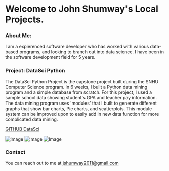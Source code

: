 # Welcome to John Shumway's Local Projects.
### About Me:

I am a expierenced software developer who has worked with various data-based programs, and looking to branch out into data science. I have been in the software development field for 5 years.



### Project: DataSci Python
The DataSci Python Project is the capstone project built during the SNHU Computer Science program. In 6 weeks, I built a Python data mining program and a simple database from scratch. For this project, I used a sample school data showing student's GPA and teacher pay information. The data mining program uses 'modules' that I built to generate different graphs that show bar charts, Pie charts, and scatterplots. This module system can be improved upon to easily add in new data function for more complicated data mining.

[GITHUB DataSci](https://github.com/JSdata91/JSdata91.github.io) 

![Image](src) ![Image](src) ![Image](src)


### Contact

You can reach out to me at jshumway2011@gmail.com
